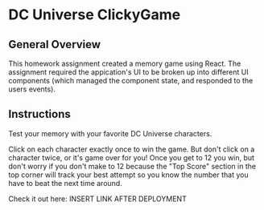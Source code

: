 # DC Universe ClickyGame

## General Overview

This homework assignment created a memory game using React. The assignment required the appication's UI to be broken up into different UI components (which managed the component state, and responded to the users events).

## Instructions

Test your memory with your favorite DC Universe characters.

Click on each character exactly once to win the game. But don't click on a character twice, or it's game over for you! Once you get to 12 you win, but don't worry if you don't make to 12 because the "Top Score" section in the top corner will track your best attempt so you know the number that you have to beat the next time around.

Check it out here: INSERT LINK AFTER DEPLOYMENT

